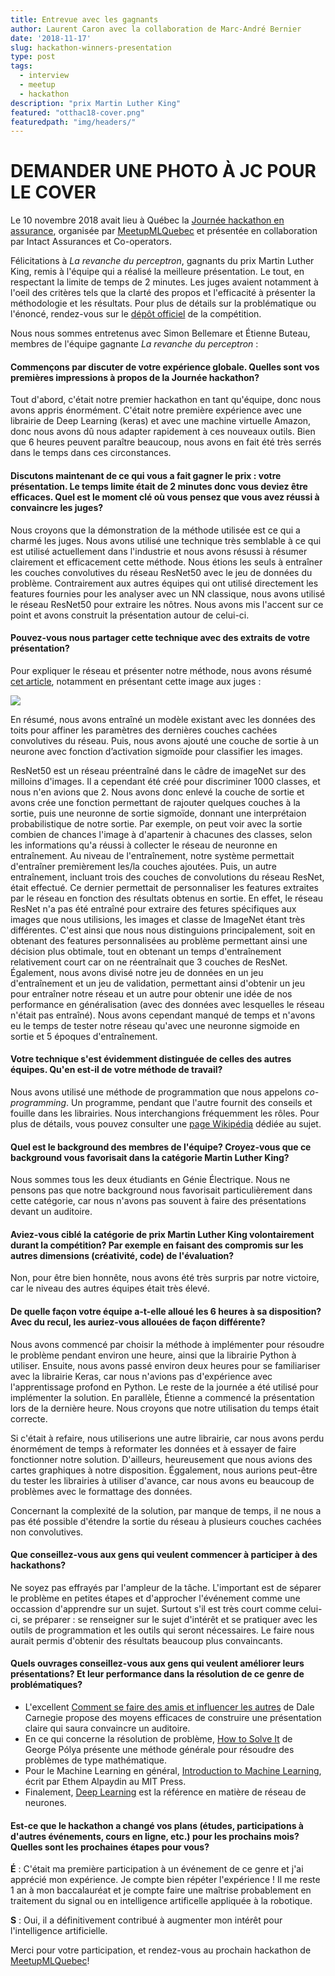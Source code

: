```yaml
---
title: Entrevue avec les gagnants
author: Laurent Caron avec la collaboration de Marc-André Bernier
date: '2018-11-17'
slug: hackathon-winners-presentation
type: post
tags:
  - interview
  - meetup
  - hackathon
description: "prix Martin Luther King"
featured: "otthac18-cover.png"
featuredpath: "img/headers/"
---
```


# DEMANDER UNE PHOTO À JC POUR LE COVER

Le 10 novembre 2018 avait lieu à Québec la [Journée hackathon en assurance](https://www.facebook.com/events/185652975580020/), organisée par [MeetupMLQuebec](https://www.facebook.com/MeetupMLQuebec) et présentée en collaboration par Intact Assurances et Co-operators.

Félicitations à *La revanche du perceptron*, gagnants du prix Martin Luther King, remis à l'équipe qui a réalisé la meilleure présentation. Le tout, en respectant la limite de temps de 2 minutes. Les juges avaient notamment à l'oeil des critères tels que la clarté des propos et l'efficacité à présenter la méthodologie et les résultats. Pour plus de détails sur la problématique ou l'énoncé, rendez-vous sur le [dépôt officiel](https://github.com/dot-layer/meetup-ML-assurance-hackathon) de la compétition.

Nous nous sommes entretenus avec Simon Bellemare et Étienne Buteau, membres de l'équipe gagnante *La revanche du perceptron* :

#### Commençons par discuter de votre expérience globale. Quelles sont vos premières impressions à propos de la Journée hackathon?

Tout d'abord, c'était notre premier hackathon en tant qu'équipe, donc nous avons appris énormément. C'était notre première expérience avec une librairie de Deep Learning (keras) et avec une machine virtuelle Amazon, donc nous avons dû nous adapter rapidement à ces nouveaux outils. Bien que 6 heures peuvent paraître beaucoup, nous avons en fait été très serrés dans le temps dans ces circonstances.

#### Discutons maintenant de ce qui vous a fait gagner le prix : votre présentation. Le temps limite était de 2 minutes donc vous deviez être efficaces. Quel est le moment clé où vous pensez que vous avez réussi à convaincre les juges?

Nous croyons que la démonstration de la méthode utilisée est ce qui a charmé les juges. Nous avons utilisé une technique très semblable à ce qui est utilisé actuellement dans l'industrie et nous avons résussi à résumer clairement et efficacement cette méthode. Nous étions les seuls à entraîner les couches convolutives du réseau ResNet50 avec le jeu de données du problème. Contrairement aux autres équipes qui ont utilisé directement les features fournies pour les analyser avec un NN classique, nous avons utilisé le réseau ResNet50 pour extraire les nôtres. Nous avons mis l'accent sur ce point et avons construit la présentation autour de celui-ci.

#### Pouvez-vous nous partager cette technique avec des extraits de votre présentation?

Pour expliquer le réseau et présenter notre méthode, nous avons résumé [cet article](https://www.groundai.com/media/arxiv_projects/23387/), notamment en présentant cette image aux juges  :

![](https://www.groundai.com/media/arxiv_projects/23387/res50.svg)

En résumé, nous avons entraîné un modèle existant avec les données des toits pour affiner les paramètres des dernières couches cachées convolutives du réseau. Puis, nous avons ajouté une couche de sortie à un neurone avec fonction d’activation sigmoïde pour classifier les images.

ResNet50 est un réseau préentraîné dans le câdre de imageNet sur des milloins d'images.  Il a cependant été créé pour discriminer 1000 classes, et nous n'en avions que 2.  Nous avons donc enlevé la couche de sortie 
et avons crée une fonction permettant de rajouter quelques couches à la sortie, puis une neuronne de sortie sigmoïde, donnant une interprétaion probabilistique de notre sortie.  Par exemple, on peut voir avec la 
sortie combien de chances l'image à d'apartenir à chacunes des classes, selon les informations qu'a réussi à collecter le réseau de neuronne en entraînement.  Au niveau de l'entraînement, notre système permettait 
d'entraîner premièrement les/la couches ajoutées. Puis, un autre entraînement, incluant trois des couches de convolutions du réseau ResNet, était effectué.  Ce dernier permettait de personnaliser les features
extraites par le réseau en fonction des résultats obtenus en sortie.  En effet, le réseau ResNet n'a pas été entraîné pour extraire des fetures spécifiques aux images que nous utilisions, les images et classe de 
ImageNet étant très différentes. C'est ainsi que nous nous distinguions principalement, soit en obtenant des features personnalisées au problème permettant ainsi une décision plus obtimale, tout en obtenant un temps
d'entraînement relativement court car on ne réentraînait que 3 couches de ResNet.  Également, nous avons divisé notre jeu de données en un jeu d'entraînement et un jeu de validation, permettant ainsi d'obtenir un jeu
pour entraîner notre réseau et un autre pour obtenir une idée de nos performance en généralisation (avec des données avec lesquelles le réseau n'était pas entraîné).  Nous avons cependant manqué de temps et n'avons eu le 
temps de tester notre réseau qu'avec une neuronne sigmoide en sortie et 5 époques d'entraînement.

#### Votre technique s'est évidemment distinguée de celles des autres équipes. Qu'en est-il de votre méthode de travail?

Nous avons utilisé une méthode de programmation que nous appelons *co-programming*. Un programme, pendant que l'autre fournit des conseils et fouille dans les librairies. Nous interchangions fréquemment les rôles. Pour plus de détails, vous pouvez consulter une [page Wikipédia](https://fr.wikipedia.org/wiki/Programmation_en_bin%C3%B4me) dédiée au sujet.

#### Quel est le background des membres de l'équipe? Croyez-vous que ce background vous favorisait dans la catégorie Martin Luther King?

Nous sommes tous les deux étudiants en Génie Électrique. Nous ne pensons pas que notre background nous favorisait particulièrement dans cette catégorie, car nous n'avons pas souvent à faire des présentations devant un auditoire.

#### Aviez-vous ciblé la catégorie de prix Martin Luther King volontairement durant la compétition? Par exemple en faisant des compromis sur les autres dimensions (créativité, code) de l'évaluation?

Non, pour être bien honnête, nous avons été très surpris par notre victoire, car le niveau des autres équipes était très élevé. 

#### De quelle façon votre équipe a-t-elle alloué les 6 heures à sa disposition? Avec du recul, les auriez-vous allouées de façon différente?

Nous avons commencé par choisir la méthode à implémenter pour résoudre le problème pendant environ une heure, ainsi que la librairie Python à utiliser. Ensuite, nous avons passé environ deux heures pour se familiariser avec la librairie Keras, car nous n'avions pas d'expérience avec l'apprentissage profond en Python. Le reste de la journée a été utilisé pour implémenter la solution. En parallèle, Étienne a commencé la présentation lors de la dernière heure. Nous croyons que notre utilisation du temps était correcte.

Si c'était à refaire, nous utiliserions une autre librairie, car nous avons perdu énormément de temps à reformater les données et à essayer de faire fonctionner notre solution. D'ailleurs, heureusement que nous avions des cartes graphiques à notre disposition. Éggalement, nous aurions peut-être du tester les librairies à utiliser d'avance, car nous avons eu beaucoup de problèmes avec le formattage des données.

Concernant la complexité de la solution, par manque de temps, il ne nous a pas été possible d'étendre la sortie du réseau à plusieurs couches cachées non convolutives.

#### Que conseillez-vous aux gens qui veulent commencer à participer à des hackathons?

Ne soyez pas effrayés par l'ampleur de la tâche. L'important est de séparer le problème en petites étapes et d'approcher l'événement comme une occassion d'apprendre sur un sujet. Surtout s'il est très court comme celui-ci, se préparer : se renseigner sur le sujet d'intérêt et se pratiquer avec les outils de programmation et les outils qui seront nécessaires. Le faire nous aurait permis d'obtenir des résultats beaucoup plus convaincants.

#### Quels ouvrages conseillez-vous aux gens qui veulent améliorer leurs présentations? Et leur performance dans la résolution de ce genre de problématiques?

- L'excellent [Comment se faire des amis et influencer les autres](http://www.editions-homme.com/comment-se-faire-amis-influencer-autres-nouvelle-edition/dale-carnegie/livre/9782764010310) de Dale Carnegie propose des moyens efficaces de construire une présentation claire qui saura convaincre un auditoire.
- En ce qui concerne la résolution de problème, [How to Solve It](https://press.princeton.edu/titles/669.html) de George Pólya présente une méthode générale pour résoudre des problèmes de type mathématique.
- Pour le Machine Learning en général, [Introduction to Machine Learning](https://mitpress.mit.edu/books/introduction-machine-learning), écrit par Ethem Alpaydin au MIT Press.
- Finalement, [Deep Learning](https://www.deeplearningbook.org/) est la référence en matière de réseau de neurones.  

#### Est-ce que le hackathon a changé vos plans (études, participations à d'autres événements, cours en ligne, etc.) pour les prochains mois? Quelles sont les prochaines étapes pour vous?

**É** : C'était ma première participation à un événement de ce genre et j'ai apprécié mon expérience. Je compte bien répéter l'expérience ! Il me reste 1 an à mon baccalauréat et je compte faire une maîtrise probablement en traitement du signal ou en intelligence artificelle appliquée à la robotique.

**S** : Oui, il a définitivement contribué à augmenter mon intérêt pour l'intelligence artificielle.



Merci pour votre participation, et rendez-vous au prochain hackathon de [MeetupMLQuebec](https://www.facebook.com/MeetupMLQuebec)!

